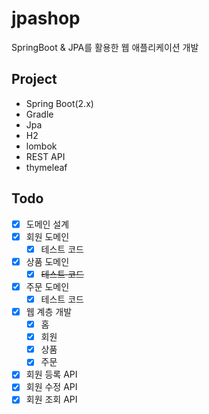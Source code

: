 # jpashop
SpringBoot & JPA를 활용한 웹 애플리케이션 개발

## Project
* Spring Boot(2.x)
* Gradle
* Jpa
* H2
* lombok
* REST API
* thymeleaf

## Todo
* [x] 도메인 설계
* [x] 회원 도메인
  + [x] 테스트 코드
* [x] 상품 도메인
  + [x] ~~테스트 코드~~
* [x] 주문 도메인
  + [x] 테스트 코드
* [x] 웹 계층 개발
  + [x] 홈
  + [x] 회원 
  + [x] 상품
  + [x] 주문
* [x] 회원 등록 API
* [x] 회원 수정 API
* [x] 회원 조회 API